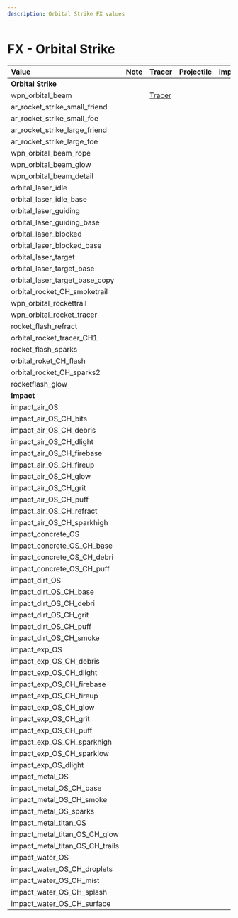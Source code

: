 ```yaml
---
description: Orbital Strike FX values
---
```


# FX - Orbital Strike

| **Value** | **Note** | **Tracer** | Projectile | Impact |
| :--- | :--- | :--- | :--- | :--- |
| **Orbital Strike** |  |  |  |  |
| wpn\_orbital\_beam |  | [Tracer](https://gfycat.com/embarrassedpeskykob) |  |  |
| ar\_rocket\_strike\_small\_friend |  |  |  |  |
| ar\_rocket\_strike\_small\_foe |  |  |  |  |
| ar\_rocket\_strike\_large\_friend |  |  |  |  |
| ar\_rocket\_strike\_large\_foe |  |  |  |  |
| wpn\_orbital\_beam\_rope |  |  |  |  |
| wpn\_orbital\_beam\_glow |  |  |  |  |
| wpn\_orbital\_beam\_detail |  |  |  |  |
| orbital\_laser\_idle |  |  |  |  |
| orbital\_laser\_idle\_base |  |  |  |  |
| orbital\_laser\_guiding |  |  |  |  |
| orbital\_laser\_guiding\_base |  |  |  |  |
| orbital\_laser\_blocked |  |  |  |  |
| orbital\_laser\_blocked\_base |  |  |  |  |
| orbital\_laser\_target |  |  |  |  |
| orbital\_laser\_target\_base |  |  |  |  |
| orbital\_laser\_target\_base\_copy |  |  |  |  |
| orbital\_rocket\_CH\_smoketrail |  |  |  |  |
| wpn\_orbital\_rockettrail |  |  |  |  |
| wpn\_orbital\_rocket\_tracer |  |  |  |  |
| rocket\_flash\_refract |  |  |  |  |
| orbital\_rocket\_tracer\_CH1 |  |  |  |  |
| rocket\_flash\_sparks |  |  |  |  |
| orbital\_roket\_CH\_flash |  |  |  |  |
| orbital\_rocket\_CH\_sparks2 |  |  |  |  |
| rocketflash\_glow |  |  |  |  |
| **Impact** |  |  |  |  |
| impact\_air\_OS |  |  |  |  |
| impact\_air\_OS\_CH\_bits |  |  |  |  |
| impact\_air\_OS\_CH\_debris |  |  |  |  |
| impact\_air\_OS\_CH\_dlight |  |  |  |  |
| impact\_air\_OS\_CH\_firebase |  |  |  |  |
| impact\_air\_OS\_CH\_fireup |  |  |  |  |
| impact\_air\_OS\_CH\_glow |  |  |  |  |
| impact\_air\_OS\_CH\_grit |  |  |  |  |
| impact\_air\_OS\_CH\_puff |  |  |  |  |
| impact\_air\_OS\_CH\_refract |  |  |  |  |
| impact\_air\_OS\_CH\_sparkhigh |  |  |  |  |
| impact\_concrete\_OS |  |  |  |  |
| impact\_concrete\_OS\_CH\_base |  |  |  |  |
| impact\_concrete\_OS\_CH\_debri |  |  |  |  |
| impact\_concrete\_OS\_CH\_puff |  |  |  |  |
| impact\_dirt\_OS |  |  |  |  |
| impact\_dirt\_OS\_CH\_base |  |  |  |  |
| impact\_dirt\_OS\_CH\_debri |  |  |  |  |
| impact\_dirt\_OS\_CH\_grit |  |  |  |  |
| impact\_dirt\_OS\_CH\_puff |  |  |  |  |
| impact\_dirt\_OS\_CH\_smoke |  |  |  |  |
| impact\_exp\_OS |  |  |  |  |
| impact\_exp\_OS\_CH\_debris |  |  |  |  |
| impact\_exp\_OS\_CH\_dlight |  |  |  |  |
| impact\_exp\_OS\_CH\_firebase |  |  |  |  |
| impact\_exp\_OS\_CH\_fireup |  |  |  |  |
| impact\_exp\_OS\_CH\_glow |  |  |  |  |
| impact\_exp\_OS\_CH\_grit |  |  |  |  |
| impact\_exp\_OS\_CH\_puff |  |  |  |  |
| impact\_exp\_OS\_CH\_sparkhigh |  |  |  |  |
| impact\_exp\_OS\_CH\_sparklow |  |  |  |  |
| impact\_exp\_OS\_dlight |  |  |  |  |
| impact\_metal\_OS |  |  |  |  |
| impact\_metal\_OS\_CH\_base |  |  |  |  |
| impact\_metal\_OS\_CH\_smoke |  |  |  |  |
| impact\_metal\_OS\_sparks |  |  |  |  |
| impact\_metal\_titan\_OS |  |  |  |  |
| impact\_metal\_titan\_OS\_CH\_glow |  |  |  |  |
| impact\_metal\_titan\_OS\_CH\_trails |  |  |  |  |
| impact\_water\_OS |  |  |  |  |
| impact\_water\_OS\_CH\_droplets |  |  |  |  |
| impact\_water\_OS\_CH\_mist |  |  |  |  |
| impact\_water\_OS\_CH\_splash |  |  |  |  |
| impact\_water\_OS\_CH\_surface |  |  |  |  |

